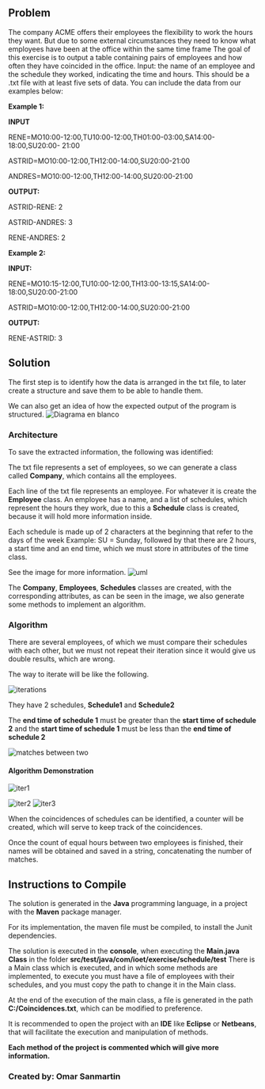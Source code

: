 ## Problem
The company ACME offers their employees the flexibility to work the hours they want. But due to some external circumstances they need to know what employees have been at the office within the same time frame
The goal of this exercise is to output a table containing pairs of employees and how often they have coincided in the office.
Input: the name of an employee and the schedule they worked, indicating the time and hours. This should be a .txt file with at least five sets of data. You can include the data from our examples below:

**Example 1:**

**INPUT**

RENE=MO10:00-12:00,TU10:00-12:00,TH01:00-03:00,SA14:00-18:00,SU20:00- 21:00

ASTRID=MO10:00-12:00,TH12:00-14:00,SU20:00-21:00

ANDRES=MO10:00-12:00,TH12:00-14:00,SU20:00-21:00

**OUTPUT:**

ASTRID-RENE: 2

ASTRID-ANDRES: 3

RENE-ANDRES: 2

**Example 2:**

**INPUT:**

RENE=MO10:15-12:00,TU10:00-12:00,TH13:00-13:15,SA14:00-18:00,SU20:00-21:00

ASTRID=MO10:00-12:00,TH12:00-14:00,SU20:00-21:00

**OUTPUT:**

RENE-ASTRID: 3

## Solution
The first step is to identify how the data is arranged in the txt file, to later create a structure and save them to be able to handle them.

We can also get an idea of how the expected output of the program is structured.
![Diagrama en blanco](https://user-images.githubusercontent.com/52268702/153798193-ccb95092-9331-4565-bfdc-9b0604be8da0.svg)

### Architecture

To save the extracted information, the following was identified:

The txt file represents a set of employees, so we can generate a class called **Company**, which contains all the employees.

Each line of the txt file represents an employee. For whatever it is create the **Employee** class.
An employee has a name, and a list of schedules, which represent the hours they work, due to this a **Schedule** class is created, because it will hold more information inside.

Each schedule is made up of 2 characters at the beginning that refer to the days of the week Example: SU = Sunday, followed by that there are 2 hours, a start time and an end time, which we must store in attributes of the time class.

See the image for more information.
![uml](https://user-images.githubusercontent.com/52268702/153800215-cb4f5fb5-a65e-42e8-a380-648d1eed9a37.svg)

The **Company**, **Employees**, **Schedules** classes are created, with the corresponding attributes, as can be seen in the image, we also generate some methods to implement an algorithm.

### Algorithm
There are several employees, of which we must compare their schedules with each other, but we must not repeat their iteration since it would give us double results, which are wrong.

The way to iterate will be like the following.

![iterations](https://user-images.githubusercontent.com/52268702/153801189-845937ef-7ee8-4637-8b13-129b8fe39b7c.svg)

They have 2 schedules, **Schedule1** and **Schedule2**


The **end time of schedule 1** must be greater than the **start time of schedule 2** and the **start time of schedule 1** must be less than the **end time of schedule 2**

![matches between two](https://user-images.githubusercontent.com/52268702/153802314-c0198dab-e668-4c76-aaf4-8077c01a0ca8.svg)

#### Algorithm Demonstration

![iter1](https://user-images.githubusercontent.com/52268702/153802460-5cedea17-f99f-41a5-a6c8-0f06ed4454d1.svg)

![iter2](https://user-images.githubusercontent.com/52268702/153802441-4cc3695c-d83b-4f29-abee-d9abee1f54c4.svg)
![iter3](https://user-images.githubusercontent.com/52268702/153802479-5db8efff-c73e-45ef-b447-878a5cd9b357.svg)

When the coincidences of schedules can be identified, a counter will be created, which will serve to keep track of the coincidences.

Once the count of equal hours between two employees is finished, their names will be obtained and saved in a string, concatenating the number of matches.

## Instructions to Compile

The solution is generated in the **Java** programming language, in a project with the **Maven** package manager.

For its implementation, the maven file must be compiled, to install the Junit dependencies.

The solution is executed in the **console**, when executing the **Main.java Class** in the folder **src/test/java/com/ioet/exercise/schedule/test**
There is a Main class which is executed, and in which some methods are implemented, to execute you must have a file of employees with their schedules, and you must copy the path to change it in the Main class.

At the end of the execution of the main class, a file is generated in the path **C:/Coincidences.txt**, which can be modified to preference.

It is recommended to open the project with an **IDE** like **Eclipse** or **Netbeans**, that will facilitate the execution and manipulation of methods.

**Each method of the project is commented which will give more information.**

### **Created by:** Omar Sanmartin
